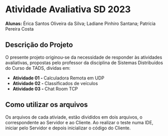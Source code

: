 # Atividade Avaliativa SD 2023 
**Alunas:** Érica Santos Oliveira da Silva;
        Ladiane Pinhiro Santana;
        Patrícia Pereira Costa

## Descrição do Projeto
<p>O presente projeto originou-se da necessidade de responder às atividades avaliativas, propostas pelo professor da disciplina de Sistemas Distribuídos do Curso de TADS, dividas em:</p>
<ul>
    <li><strong> Atividade 01 - </strong>Calculadora Remota em UDP</li>
    <li><strong>Atividade 02 - </strong>Classificados de veículos</li>
    <li><strong>Atividade 03 - </strong>Chat Room TCP</li>
</ul>

## Como utilizar os arquivos
<p>Os arquivos de cada ativiade, estão divididos em dois arquivos, o correspondente ao Servidor e ao Cliente. Ao realizar o teste numa IDE, iniciar pelo Servidor e depois inicializar o código do Cliente.</p>